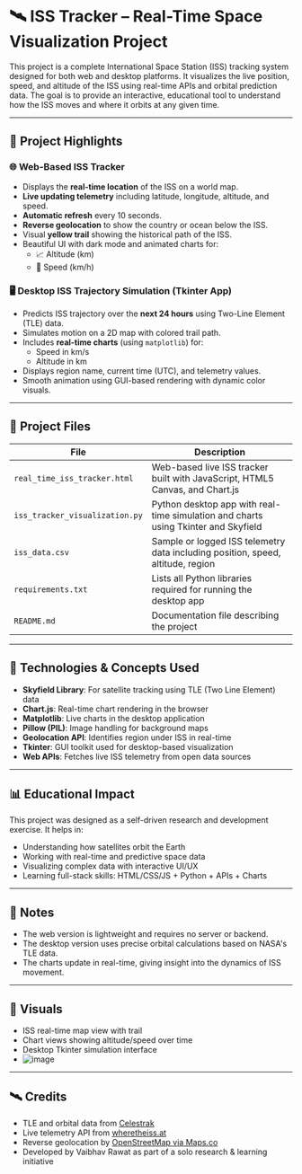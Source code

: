 # 🛰️ ISS Tracker – Real-Time Space Visualization Project

This project is a complete International Space Station (ISS) tracking system designed for both web and desktop platforms. It visualizes the live position, speed, and altitude of the ISS using real-time APIs and orbital prediction data. The goal is to provide an interactive, educational tool to understand how the ISS moves and where it orbits at any given time.

---

## 🌟 Project Highlights

### 🌐 Web-Based ISS Tracker
- Displays the **real-time location** of the ISS on a world map.
- **Live updating telemetry** including latitude, longitude, altitude, and speed.
- **Automatic refresh** every 10 seconds.
- **Reverse geolocation** to show the country or ocean below the ISS.
- Visual **yellow trail** showing the historical path of the ISS.
- Beautiful UI with dark mode and animated charts for:
  - 📈 Altitude (km)
  - 🚀 Speed (km/h)

### 🖥️ Desktop ISS Trajectory Simulation (Tkinter App)
- Predicts ISS trajectory over the **next 24 hours** using Two-Line Element (TLE) data.
- Simulates motion on a 2D map with colored trail path.
- Includes **real-time charts** (using `matplotlib`) for:
  - Speed in km/s
  - Altitude in km
- Displays region name, current time (UTC), and telemetry values.
- Smooth animation using GUI-based rendering with dynamic color visuals.

---

## 📁 Project Files

| File | Description |
|------|-------------|
| `real_time_iss_tracker.html` | Web-based live ISS tracker built with JavaScript, HTML5 Canvas, and Chart.js |
| `iss_tracker_visualization.py` | Python desktop app with real-time simulation and charts using Tkinter and Skyfield |
| `iss_data.csv` | Sample or logged ISS telemetry data including position, speed, altitude, region |
| `requirements.txt` | Lists all Python libraries required for running the desktop app |
| `README.md` | Documentation file describing the project |

---

## 🧠 Technologies & Concepts Used

- **Skyfield Library**: For satellite tracking using TLE (Two Line Element) data
- **Chart.js**: Real-time chart rendering in the browser
- **Matplotlib**: Live charts in the desktop application
- **Pillow (PIL)**: Image handling for background maps
- **Geolocation API**: Identifies region under ISS in real-time
- **Tkinter**: GUI toolkit used for desktop-based visualization
- **Web APIs**: Fetches live ISS telemetry from open data sources

---

## 📊 Educational Impact

This project was designed as a self-driven research and development exercise. It helps in:

- Understanding how satellites orbit the Earth
- Working with real-time and predictive space data
- Visualizing complex data with interactive UI/UX
- Learning full-stack skills: HTML/CSS/JS + Python + APIs + Charts

---

## 📌 Notes

- The web version is lightweight and requires no server or backend.
- The desktop version uses precise orbital calculations based on NASA's TLE data.
- The charts update in real-time, giving insight into the dynamics of ISS movement.

---

## 📸 Visuals

- ISS real-time map view with trail
- Chart views showing altitude/speed over time
- Desktop Tkinter simulation interface
- ![image](https://github.com/user-attachments/assets/df5f088d-132f-4190-885c-638043d9c24f)


---

## 🛰️ Credits

- TLE and orbital data from [Celestrak](https://www.celestrak.com/)
- Live telemetry API from [wheretheiss.at](https://wheretheiss.at/)
- Reverse geolocation by [OpenStreetMap via Maps.co](https://geocode.maps.co/)
- Developed by Vaibhav Rawat as part of a solo research & learning initiative
